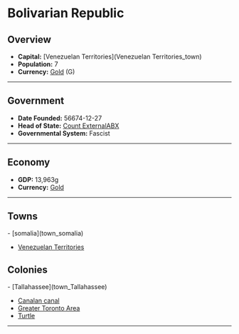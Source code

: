 <!--UNDEDITED FILE, remove this entire line if this file has been edited!-->
# <!--NAME-->Bolivarian Republic<!--NAME-->

## Overview

- **Capital:** <!--CAPITAL_LINK-->[Venezuelan Territories](Venezuelan Territories_town)<!--CAPITAL_LINK-->
- **Population:** <!--POPULATION-->7<!--POPULATION-->
- **Currency:** <!--CURRENCY_LINK-->[Gold](Gold_currency)<!--CURRENCY_LINK--> (<!--CURRENCY_ABV-->G<!--CURRENCY_ABV-->)

---

## Government

- **Date Founded:** <!--FOUNDED-->56674-12-27<!--FOUNDED-->
- **Head of State:** <!--LEADER_TITLE_LINK-->[Count ExternalABX](ExternalABX_user)<!--LEADER_TITLE_LINK-->
- **Governmental System:** <!--GOVERNMENT-->Fascist<!--GOVERNMENT-->

---

## Economy

- **GDP:** <!--GDP-->13,963g<!--GDP-->
- **Currency:** <!--CURRENCY_LINK-->[Gold](Gold_currency)<!--CURRENCY_LINK-->

---

## Towns

<!--TOWNS-->- [somalia](town_somalia)
- [Venezuelan Territories](town_Venezuelan_Territories)<!--TOWNS-->

## Colonies

<!--COLONIES-->- [Tallahassee](town_Tallahassee)
- [Canalan canal](town_Canalan_canal)
- [Greater Toronto Area](town_Greater_Toronto_Area)
- [Turtle](town_Turtle)<!--COLONIES-->

---